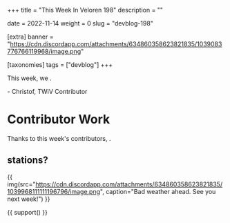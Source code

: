 +++
title = "This Week In Veloren 198"
description = ""

date = 2022-11-14
weight = 0
slug = "devblog-198"

[extra]
banner = "https://cdn.discordapp.com/attachments/634860358623821835/1039083776766119968/image.png"

[taxonomies]
tags = ["devblog"]
+++

This week, we .

\- Christof, TWiV Contributor

# Contributor Work

Thanks to this week's contributors, .

## stations?

 


{{
    img(src="https://cdn.discordapp.com/attachments/634860358623821835/1039968111111196796/image.png",
    caption="Bad weather ahead. See you next week!") 
}}

{{ support() }}

